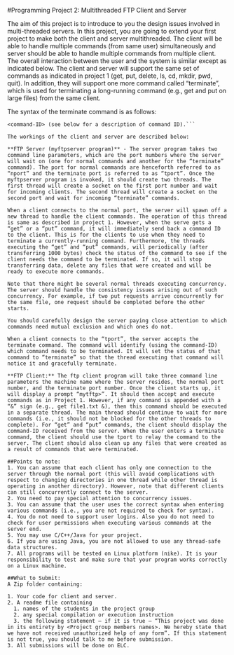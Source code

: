 #Programming Project 2: Multithreaded FTP Client and Server

The aim of this project is to introduce to you the design issues involved in multi-threaded servers. In this project, you are going to extend your first project to make both the client and server multithreaded. The client will be able to handle multiple commands (from same user) simultaneously and server should be able to handle multiple commands from multiple client. The overall interaction between the user and the system is similar except as indicated below. The client and server will support the same set of commands as indicated in project 1 (get, put, delete, ls, cd, mkdir, pwd, quit). In addition, they will support one more command called “terminate”, which is used for terminating a long-running command (e.g., get and put on large files) from the same client.

The syntax of the terminate command is as follows:

```terminate <command-ID> -- terminate the command identified by
<command-ID> (see below for a description of command ID).```

The workings of the client and server are described below:

**FTP Server (myftpserver program)** - The server program takes two command line parameters, which are the port numbers where the server will wait on (one for normal commands and another for the “terminate” command). The port for normal commands are henceforth referred to as “nport” and the terminate port is referred to as “tport”. Once the myftpserver program is invoked, it should create two threads. The first thread will create a socket on the first port number and wait for incoming clients. The second thread will create a socket on the second port and wait for incoming “terminate” commands.

When a client connects to the normal port, the server will spawn off a new thread to handle the client commands. The operation of this thread is same as described in project 1. However, when the serve gets a “get” or a “put” command, it will immediately send back a command ID to the client. This is for the clients to use when they need to terminate a currently-running command. Furthermore, the threads executing the “get” and “put” commands, will periodically (after transferring 1000 bytes) check the status of the command to see if the client needs the command to be terminated. If so, it will stop transferring data, delete any files that were created and will be ready to execute more commands.

Note that there might be several normal threads executing concurrency. The server should handle the consistency issues arising out of such concurrency. For example, if two put requests arrive concurrently for the same file, one request should be completed before the other starts.

You should carefully design the server paying close attention to which commands need mutual exclusion and which ones do not.

When a client connects to the “tport”, the server accepts the terminate command. The command will identify (using the command-ID) which command needs to be terminated. It will set the status of that command to “terminate” so that the thread executing that command will notice it and gracefully terminate.

**FTP Client:** The ftp client program will take three command line parameters the machine name where the server resides, the normal port number, and the terminate port number. Once the client starts up, it will display a prompt “mytftp>”. It should then accept and execute commands as in Project 1. However, if any command is appended with a “&” sign (e.g., get file1.txt &), then this command should be executed in a separate thread. The main thread should continue to wait for more commands (i.e., it should not be blocked for the other threads to complete). For “get” and “put” commands, the client should display the command-ID received from the server. When the user enters a terminate command, the client should use the tport to relay the command to the server. The client should also clean up any files that were created as a result of commands that were terminated.

##Points to note:
1. You can assume that each client has only one connection to the server through the normal port (this will avoid complications with respect to changing directories in one thread while other thread is operating in another directory). However, note that different clients can still concurrently connect to the server.
2. You need to pay special attention to concurrency issues.
3. You can assume that the user uses the correct syntax when entering various commands (i.e., you are not required to check for syntax).
4. You do not need to support user logins. Also you do not need to check for user permissions when executing various commands at the server end.
5. You may use C/C++/Java for your project.
6. If you are using Java, you are not allowed to use any thread-safe data structures.
7. All programs will be tested on Linux platform (nike). It is your responsibility to test and make sure that your program works correctly on a Linux machine.

##What to Submit:
A Zip folder containing:

1. Your code for client and server.
2. A readme file containing
  1. names of the students in the project group
  2. any special compilation or execution instruction
  3. the following statement – if it is true – “This project was done in its entirety by <Project group members names>. We hereby state that we have not received unauthorized help of any form”. If this statement is not true, you should talk to me before submission.
3. All submissions will be done on ELC.
